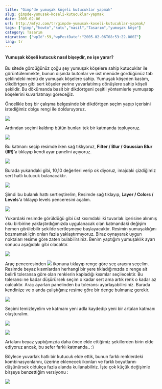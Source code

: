 ```yaml
---
title: "Gimp'de yumuşak köşeli kutucuklar yapmak"
slug: gimpde-yumusak-koseli-kutucuklar-yapmak
date: 2005-02-06
url: http://mfyz.com/tr/gimpde-yumusak-koseli-kutucuklar-yapmak/
tags: ["gimp","howto","kutu","nasil","Tasarım","yumuşak köşe"]
category: Tasarım
migration: {"wpId":59,"wpPostDate":"2005-02-06T08:53:22.000Z"}
lang: tr
---
```


#### Yumuşak köşeli kutucuk nasıl bişeydir, ne işe yarar?

Bu sitede gördüğünüz çoğu şey yumuşak köşelere sahip kutucuklar ile görüntülenmekte, bunun dışında butonlar ve üst menüde gördüğünüz tab şeklindeki menü de yumuşak köşelere sahip. Yumuşak köşeden kastım, dikdörtgen gibi sert köşeler yerine yuvarlatılmış dönüşlere sahip köşeli şekildir. Bu dökümanda basit bir dikdörtgeni çeşitli yöntemlerle yumuşatıp köşelerini kuvarlatmayı göreceğiz.

Öncelikle boş bir çalışma belgesinde bir dikdörtgen seçim yapıp içerisini istediğimiz dolgu rengi ile dolduruyoruz.

![](/images/archive/tr/2005/02/gmp_ykk_1.png)

Ardından seçimi kaldırıp bütün bunları tek bir katmanda topluyoruz.

![](/images/archive/tr/2005/02/gmp_ykk_2.png)

Bu katmanı seçip resimde iken sağ tıklıyoruz, **Filter / Blur / Gaussian Blur (IIR)**'a tıklayıp kendi ayar panelini açıyoruz.

![](/images/archive/tr/2005/02/gmp_ykk_3.png)

Burada yukarıdaki gibi, 10,10 değerleri verip ok diyoruz, imajdaki çizdiğimiz sert hatlı kutucuk bulanacaktır.

![](/images/archive/tr/2005/02/gmp_ykk_4.png)

Şimdi bu bulanık hattı sertleştirelim, Resimde sağ tıklayıp, **Layer / Colors / Levels**'a tıklayıp levels penceresini açalım.

![](/images/archive/tr/2005/02/gmp_ykk_5.png)

Yukardaki resimde görüldüğü gibi üst kısımdaki iki tuvarlak içerisine alınmış oku birbirine yaklaştırdığımızda uygulanacak olan katmandaki değişim hemen görülebilir şekilde sertleşmeye başlayacaktır. Resimin yumuşaklığını bozmamak için onları fazla yaklaştırmıyoruz. Biraz oynayarak uygun noktaları resime göre zaten bulabilirsiniz. Benim yaptığım yumuşaklık ayarı sonucu aşağıdaki gibi olacaktır.

![](/images/archive/tr/2005/02/gmp_ykk_6.png)

Araç penceresinden ![](/images/archive/tr/2005/02/gmp_ykk_icon.png) ikonuna tıklayıp renge göre seç aracını seçelim. Resimde beyaz kısımlardan herhangi bir yere tıkladığımızda o renge ait belirli toleransa göre olan renklerin kapladığı kısımlar seçilecektir. Bu toleransı ne kadar düşürürsek seçim o kadar sert ama artık renk o kadar az oalcaktır. Araç ayarları panelinden bu toleransı ayarlayabilirsiniz. Burada kendinize ve o anda çalıştığınız resime göre bir denge bulmanız gerekir.

![](/images/archive/tr/2005/02/gmp_ykk_7.png)

Seçimi temizleyelim ve katmanı yeni adla kaydedip yeni bir artalan katmanı oluşturalım.

![](/images/archive/tr/2005/02/gmp_ykk_8.png)

![](/images/archive/tr/2005/02/gmp_ykk_9.png)

Artalanı beyaz yaptığımzda daha önce elde ettiğimiz şekillerden birin elde ediyoruz ancak, bu sefer farklı katmanda.. :)

Böylece yuvarlak hatlı bir kutucuk elde ettik, bunun farklı renklerdeki kombinasyonlarını, üzerine eklenecek ikonları ve farklı boyutlarını düşünürsek oldukça fazla alanda kullanabiliriz. İşte çok küçük değişimle birşeye benzettiğim versiyonu :

![](/images/archive/tr/2005/02/gmp_ykk_10.png)